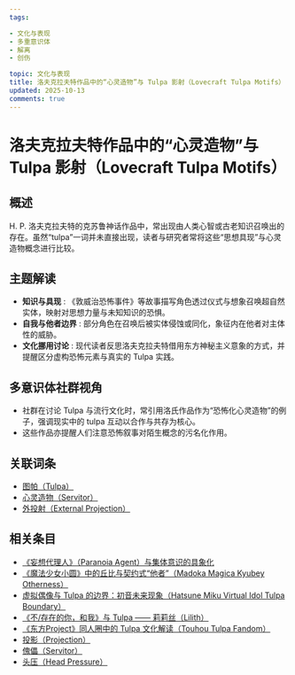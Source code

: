 ```yaml
---
tags:

- 文化与表现
- 多重意识体
- 解离
- 创伤

topic: 文化与表现
title: 洛夫克拉夫特作品中的“心灵造物”与 Tulpa 影射（Lovecraft Tulpa Motifs）
updated: 2025-10-13
comments: true
---
```


# 洛夫克拉夫特作品中的“心灵造物”与 Tulpa 影射（Lovecraft Tulpa Motifs）

## 概述

H. P. 洛夫克拉夫特的克苏鲁神话作品中，常出现由人类心智或古老知识召唤出的存在。虽然“tulpa”一词并未直接出现，读者与研究者常将这些“思想具现”与心灵造物概念进行比较。

## 主题解读

- **知识与具现** : 《敦威治恐怖事件》等故事描写角色透过仪式与想象召唤超自然实体，映射对思想力量与未知知识的恐惧。
- **自我与他者边界** : 部分角色在召唤后被实体侵蚀或同化，象征内在他者对主体性的威胁。
- **文化挪用讨论** : 现代读者反思洛夫克拉夫特借用东方神秘主义意象的方式，并提醒区分虚构恐怖元素与真实的 Tulpa 实践。

## 多意识体社群视角

- 社群在讨论 Tulpa 与流行文化时，常引用洛氏作品作为“恐怖化心灵造物”的例子，强调现实中的 tulpa 互动以合作与共存为核心。
- 这些作品亦提醒人们注意恐怖叙事对陌生概念的污名化作用。

## 关联词条

- [图帕（Tulpa）](Tulpa.md)
- [心灵造物（Servitor）](Servitor.md)
- [外投射（External Projection）](External-Projection.md)

## 相关条目

- [《妄想代理人》（Paranoia Agent）与集体意识的具象化](Paranoia-Agent-Collective-Consciousness.md)
- [《魔法少女小圆》中的丘比与契约式“他者”（Madoka Magica Kyubey Otherness）](Madoka-Magica-Kyubey-Otherness.md)
- [虚拟偶像与 Tulpa 的边界：初音未来现象（Hatsune Miku Virtual Idol Tulpa Boundary）](Hatsune-Miku-Virtual-Idol-Tulpa-Boundary.md)
- [《不/存在的你，和我》与 Tulpa —— 莉莉丝（Lilith）](Nonexistent-You-And-Me-Tulpa-Lilith.md)
- [《东方Project》同人圈中的 Tulpa 文化解读（Touhou Tulpa Fandom）](Touhou-Tulpa-Fandom.md)
- [投影（Projection）](Projection.md)
- [傀儡（Servitor）](Servitor.md)
- [头压（Head Pressure）](Head-Pressure.md)
